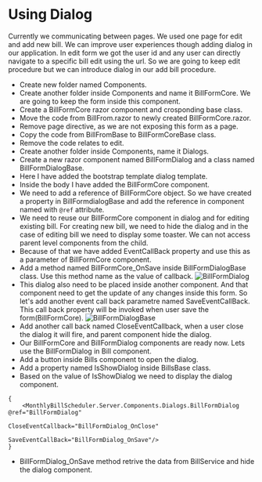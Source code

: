 # Using Dialog

Currently we communicating between pages. We used one page for edit and add new bill. We can improve user experiences though adding dialog in our application. In edit form we got the user id and any user can directly navigate to a specific bill edit using the url. So we are going to keep edit procedure but we can introduce dialog in our add bill procedure.

* Create new folder named Components.
* Create another folder inside Components and name it BillFormCore. We are going to keep the form inside this component.
* Create a BillFormCore razor component and crosponding base class.
* Move the code from BillFrom.razor to newly created BillFormCore.razor.
* Remove page directive, as we are not exposing this form as a page.
* Copy the code from BillFromBase to BillFormCoreBase class.
* Remove the code relates to edit.
* Create another folder inside Components, name it Dialogs.
* Create a new razor component named BillFormDialog and a class named BillFormDialogBase.
* Here I have added the bootstrap template dialog template.
* Inside the body I have added the BillFormCore component.
* We need to add a reference of BillFormCore object. So we have created a property in BillFormdialogBase and add the reference in component named with ```@ref``` attribute.
* We need to reuse our BillFormCore component in dialog and for editing existing bill. For creating new bill, we need to hide the dialog and in the case of editing bill we need to display some toaster. We can not access parent level components from the child.
* Because of that we have added EventCallBack property and use this as a parameter of BillFormCore component.
* Add a method named BillFormCore_OnSave inside BillFormDialogBase class. Use this method name as the value of callback.
![BillFormDialog](https://user-images.githubusercontent.com/24603959/79426492-0b2da300-7fe5-11ea-958d-0246ee784e94.JPG)
* This dialog also need to be placed inside another component. And that component need to get the update of any changes inside this form. So let's add another event call back parametre named SaveEventCallBack. This call back property will be invoked when user save the form(BillFormCore).
![BillFormDialogBase](https://user-images.githubusercontent.com/24603959/79426772-724b5780-7fe5-11ea-8968-1bb99f86005a.JPG)
* Add another call back named CloseEventCallback, when a user close the dialog it will fire, and parent component hide the dialog.
* Our BillFormCore and BillFormDialog components are ready now. Lets use the BillFormDialog in Bill component.
* Add a button inside Bills component to open the dialog.
* Add a property named IsShowDialog inside BillsBase class. 
* Based on the value of IsShowDialog we need to display the dialog component.
```@if (IsShowDialog)
{
    <MonthlyBillScheduler.Server.Components.Dialogs.BillFormDialog @ref="BillFormDialog" 
                                                                   CloseEventCallback="BillFormDialog_OnClose" 
                                                                   SaveEventCallBack="BillFormDialog_OnSave"/>
}
```
* BillFormDialog_OnSave method retrive the data from BillService and hide the dialog component.
